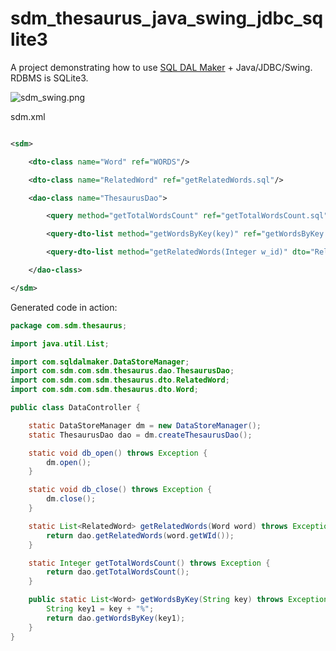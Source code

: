 # sdm_thesaurus_java_swing_jdbc_sqlite3

A project demonstrating how to use [SQL DAL Maker](https://github.com/panedrone/sqldalmaker) + Java/JDBC/Swing. RDBMS is SQLite3.

![sdm_swing.png](sdm_swing.png)

sdm.xml

```xml

<sdm>

    <dto-class name="Word" ref="WORDS"/>

    <dto-class name="RelatedWord" ref="getRelatedWords.sql"/>

    <dao-class name="ThesaurusDao">

        <query method="getTotalWordsCount" ref="getTotalWordsCount.sql" return-type="Integer"/>

        <query-dto-list method="getWordsByKey(key)" ref="getWordsByKey.sql" dto="Word"/>

        <query-dto-list method="getRelatedWords(Integer w_id)" dto="RelatedWord"/>

    </dao-class>

</sdm>
```

Generated code in action:

```java
package com.sdm.thesaurus;

import java.util.List;

import com.sqldalmaker.DataStoreManager;
import com.sdm.com.sdm.thesaurus.dao.ThesaurusDao;
import com.sdm.com.sdm.thesaurus.dto.RelatedWord;
import com.sdm.com.sdm.thesaurus.dto.Word;

public class DataController {

    static DataStoreManager dm = new DataStoreManager();
    static ThesaurusDao dao = dm.createThesaurusDao();

    static void db_open() throws Exception {
        dm.open();
    }

    static void db_close() throws Exception {
        dm.close();
    }

    static List<RelatedWord> getRelatedWords(Word word) throws Exception {
        return dao.getRelatedWords(word.getWId());
    }

    static Integer getTotalWordsCount() throws Exception {
        return dao.getTotalWordsCount();
    }

    public static List<Word> getWordsByKey(String key) throws Exception {
        String key1 = key + "%";
        return dao.getWordsByKey(key1);
    }
}
```
